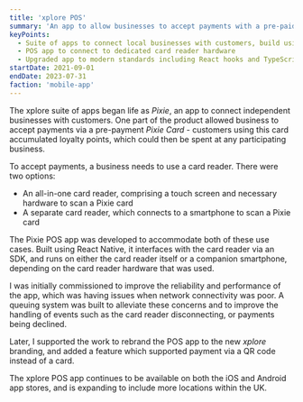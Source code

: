 ```yaml
---
title: 'xplore POS'
summary: 'An app to allow businesses to accept payments with a pre-paid xplore card'
keyPoints:
  - Suite of apps to connect local businesses with customers, build using React Native
  - POS app to connect to dedicated card reader hardware
  - Upgraded app to modern standards including React hooks and TypeScript
startDate: 2021-09-01
endDate: 2023-07-31
faction: 'mobile-app'
---
```


The xplore suite of apps began life as _Pixie_, an app to connect independent businesses with customers. One part of the product allowed business to accept payments via a pre-payment _Pixie Card_ - customers using this card accumulated loyalty points, which could then be spent at any participating business.

To accept payments, a business needs to use a card reader. There were two options:

- An all-in-one card reader, comprising a touch screen and necessary hardware to scan a Pixie card
- A separate card reader, which connects to a smartphone to scan a Pixie card

The Pixie POS app was developed to accommodate both of these use cases. Built using React Native, it interfaces with the card reader via an SDK, and runs on either the card reader itself or a companion smartphone, depending on the card reader hardware that was used.

I was initially commissioned to improve the reliability and performance of the app, which was having issues when network connectivity was poor. A queuing system was built to alleviate these concerns and to improve the handling of events such as the card reader disconnecting, or payments being declined.

Later, I supported the work to rebrand the POS app to the new _xplore_ branding, and added a feature which supported payment via a QR code instead of a card.

The xplore POS app continues to be available on both the iOS and Android app stores, and is expanding to include more locations within the UK.
